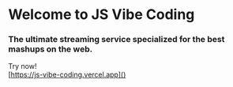 # Welcome to JS Vibe Coding

### The ultimate streaming service specialized for the best mashups on the web.

Try now!  
[https://js-vibe-coding.vercel.app]()
